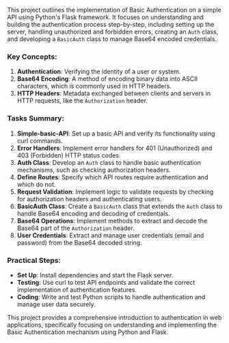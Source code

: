 This project outlines the implementation of Basic Authentication on a simple API using Python's Flask framework. It focuses on understanding and building the authentication process step-by-step, including setting up the server, handling unauthorized and forbidden errors, creating an `Auth` class, and developing a `BasicAuth` class to manage Base64 encoded credentials.

### Key Concepts:
1. **Authentication**: Verifying the identity of a user or system.
2. **Base64 Encoding**: A method of encoding binary data into ASCII characters, which is commonly used in HTTP headers.
3. **HTTP Headers**: Metadata exchanged between clients and servers in HTTP requests, like the `Authorization` header.

### Tasks Summary:
1. **Simple-basic-API**: Set up a basic API and verify its functionality using curl commands.
2. **Error Handlers**: Implement error handlers for 401 (Unauthorized) and 403 (Forbidden) HTTP status codes.
3. **Auth Class**: Develop an `Auth` class to handle basic authentication mechanisms, such as checking authorization headers.
4. **Define Routes**: Specify which API routes require authentication and which do not.
5. **Request Validation**: Implement logic to validate requests by checking for authorization headers and authenticating users.
6. **BasicAuth Class**: Create a `BasicAuth` class that extends the `Auth` class to handle Base64 encoding and decoding of credentials.
7. **Base64 Operations**: Implement methods to extract and decode the Base64 part of the `Authorization` header.
8. **User Credentials**: Extract and manage user credentials (email and password) from the Base64 decoded string.

### Practical Steps:
- **Set Up**: Install dependencies and start the Flask server.
- **Testing**: Use curl to test API endpoints and validate the correct implementation of authentication features.
- **Coding**: Write and test Python scripts to handle authentication and manage user data securely.

This project provides a comprehensive introduction to authentication in web applications, specifically focusing on understanding and implementing the Basic Authentication mechanism using Python and Flask.